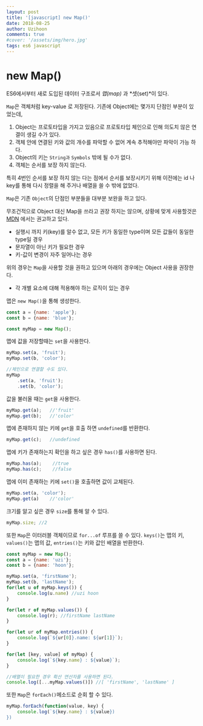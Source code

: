 ```yaml
---
layout: post
title: '[javascript] new Map()'
date: 2018-08-25
author: Uzihoon
comments: true
#cover: '/assets/img/hero.jpg'
tags: es6 javascript
---
```


new Map()
===========

ES6에서부터 새로 도입된 데이터 구조로서 *맵(map)* 과 *셋(set)*이 있다.  

`Map`은 객체처럼 key-value 로 저장된다. 기존에 Object에는 몇가지 단점인 부분이 있었는데,  

1. Object는 프로토타입을 가지고 있음으로 프로토타입 체인으로 인해 의도치 않은 연결이 생길 수가 있다. 
2. 객체 안에 연결된 키와 값의 개수를 파악할 수 없어 계속 추적해야만 파악이 가능 하다.
3. Object의 키는 `String과` `Symbols` 밖에 될 수가 없다.
4. 객체는 순서를 보장 하지 않는다.

특히 4번인 순서를 보장 하지 않는 다는 점에서 순서를 보장시키기 위해 이전에는 id 나 key를 통해 다시 정렬을 해 주거나 배열을 쓸 수 밖에 없었다.

`Map`은 기존 `Object`의 단점인 부분들을 대부분 보완을 하고 있다.

무조건적으로 Object 대신 Map을 쓰라고 권장 하지는 않으며, 상황에 맞게 사용할것은 [MDN](https://developer.mozilla.org/ko/docs/Web/JavaScript/Reference/Global_Objects/Map) 에서는 권고하고 있다.

* 실행시 까지 키(key)를 알수 없고, 모든 키가 동일한 type이며 모든 값들이 동일한 type일 경우
* 문자열이 아닌 키가 필요한 경우
* 키-값이 변경이 자주 일어나는 경우

위의 경우는 `Map`을 사용할 것을 권하고 있으며 아래의 경우에는 Object 사용을 권장한다.

* 각 개별 요소에 대해 적용해야 하는 로직이 있는 경우

맵은 `new Map()`을 통해 생성한다.

```javascript
const a = {name: 'apple'};
const b = {name: 'blue'};

const myMap = new Map();
```

맵에 값을 저장할때는 `set`을 사용한다.

```javascript
myMap.set(a, 'fruit');
myMap.set(b, 'color');

//체인으로 연결할 수도 있다.
myMap
    .set(a, 'fruit');
    .set(b, 'color');
```

값을 불러올 때는 `get`을 사용한다.

```javascript
myMap.get(a);   //'fruit'
myMap.get(b);   //'color'
```

맵에 존재하지 않는 키에 `get`을 호출 하면 `undefined`를 반환한다.

```javascript
myMap.get(c);   //undefined
```

맵에 키가 존재하는지 확인을 하고 싶은 경우 `has()`를 사용하면 된다.

```javascript
myMap.has(a);    //true
myMap.has(c);    //false
```

맵에 이미 존재하는 키에 `set()`을 호출하면 값이 교체된다.

```javascript
myMap.set(a, 'color');
myMap.get(a)    //'color'
```

크기를 알고 싶은 경우 `size`를 통해 알 수 있다.

```javascript
myMap.size; //2
```

또한 `Map`은 이터러블 객체이므로 `for...of` 루프를 쓸 수 있다.
`keys()`는 맵의 키, `values()`는 맵의 값, `entries()`는 키와 값인 배열을 반환한다.

```javascript
const myMap = new Map();
const a = {name: 'uzi'};
const b = {name: 'hoon'};

myMap.set(a, 'firstName');
myMap.set(b, 'lastName');
for(let u of myMap.keys()) {
    console.log(u.name) //uzi hoon
}

for(let r of myMap.values()) {
    console.log(r); //firstName lastName
}

for(let ur of myMap.entries()) {
    console.log(`${ur[0]}.name: ${ur[1]}`);
}

for(let [key, value] of myMap) {
    console.log(`${key.name} : ${value}`);
}

//배열이 필요한 경우 확산 연산자를 사용하면 된다.
console.log([...myMap.values()]) //[ 'firstName', 'lastName' ]

```

또한 `Map`은 `forEach()`메소드로 순회 할 수 있다.

```javascript
myMap.forEach(function(value, key) {
    console.log(`${key.name} : ${value})
})
```



